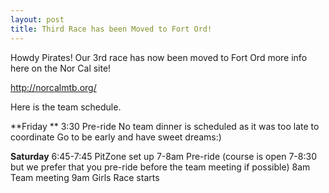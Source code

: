 ```yaml
---
layout: post
title: Third Race has been Moved to Fort Ord!
---
```


Howdy Pirates! Our 3rd race has now been moved to Fort Ord more info here on the Nor Cal site!

<http://norcalmtb.org/>

Here is the team schedule.

**Friday **
3:30 Pre-ride
No team dinner is scheduled as it was too late to coordinate
Go to be early and have sweet dreams:)

**Saturday**
6:45-7:45 PitZone set up
7-8am Pre-ride (course is open 7-8:30 but we prefer that you pre-ride before the team meeting if possible)
8am Team meeting
9am Girls Race starts
